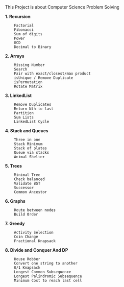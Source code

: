 This Project is about Computer Science Problem Solving

**1. Recursion**

        Factorial
        Fibonacci
        Sum of digits
        Power
        GCD
        Decimal to Binary

**2. Arrays**

        Missing Number
        Search
        Pair with exact/closest/max product
        isUnique / Remove Duplicate
        isPermutation
        Rotate Matrix

**3. LinkedList**
        
        Remove Duplicates
        Return Nth to last
        Partition
        Sum Lists
        LinkedList Cycle

**4. Stack and Queues**

        Three in one
        Stack Minimum
        Stack of plates
        Queue via stacks
        Animal Shelter

**5. Trees**

        Minimal Tree
        Check balanced
        Validate BST
        Successor
        Common Ancestor

**6. Graphs**

        Route between nodes
        Build Order

**7. Greedy**

        Activity Selection
        Coin Change
        Fractional Knapsack

**8. Divide and Conquer And DP**

        House Robber
        Convert one string to another
        0/1 Knapsack
        Longest Common Subsequence
        Longest Palindromic Subsequence
        Minimum Cost to reach last cell